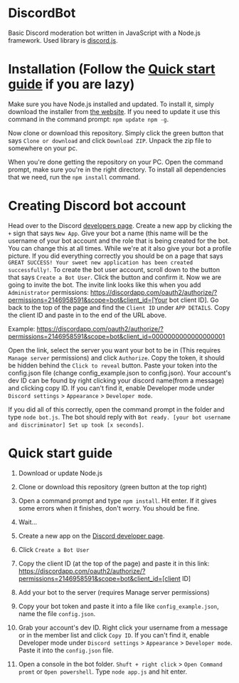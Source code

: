 # DiscordBot
Basic Discord moderation bot written in JavaScript with a Node.js framework. Used library is [discord.js](https://discord.js.org/#/).

# Installation (Follow the [Quick start guide](https://github.com/Savage1337/DiscordBot#quick-start-guide) if you are lazy) 

Make sure you have Node.js installed and updated. To install it, simply download the installer from [the website](https://nodejs.org/en/). If you need to update it use this command in the command prompt: `npm update npm -g`.

Now clone or download this repository. Simply click the green button that says `Clone or download` and click `Download ZIP`. Unpack the zip file to somewhere on your pc.

When you're done getting the repository on your PC. Open the command prompt, make sure you're in the right directory. To install all dependencies that we need, run the `npm install` command.

# Creating Discord bot account

Head over to the Discord [developers page](https://discordapp.com/developers/applications/me). Create a new app by clicking the `+` sign that says `New App`. Give your bot a name (this name will be the username of your bot account and the role that is being created for the bot. You can change this at all times. While we're at it also give your bot a profile picture. If you did everything correctly you should be on a page that says `GREAT SUCCESS! Your sweet new application has been created successfully!`. To create the bot user account, scroll down to the button that says `Create a Bot User`. Click the button and confirm it. Now we are going to invite the bot. The invite link looks like this when you add `Administrator` permissions: https://discordapp.com/oauth2/authorize/?permissions=2146958591&scope=bot&client_id=[Your bot client ID].
Go back to the top of the page and find the `Client ID` under `APP DETAILS`. Copy the client ID and paste in to the end of the URL above.

Example: https://discordapp.com/oauth2/authorize/?permissions=2146958591&scope=bot&client_id=0000000000000000001

Open the link, select the server you want your bot to be in (This requires `Manage server` permissions) and click `Authorize`. 
Copy the token, it should be hidden behind the `Click to reveal` button.
Paste your token into the config.json file (change config_example.json to config.json). 
Your account's dev ID can be found by right clicking your discord name(from a message) and clicking copy ID. If you can't find it, enable Developer mode under `Discord settings` > `Appearance` > `Developer mode`.

If you did all of this correctly, open the command prompt in the folder and type `node bot.js`. The bot should reply with `Bot ready. [your bot username and discriminator] Set up took [x seconds]`.


# Quick start guide

1. Download or update Node.js

2. Clone or download this repository (green button at the top right)

3. Open a command prompt and type `npm install`. Hit enter. If it gives some errors when it finishes, don't worry. You should be fine.

4. Wait...

5. Create a new app on the [Discord developer page](https://discordapp.com/developers/applications/me/).

6. Click `Create a Bot User`

7. Copy the client ID (at the top of the page) and paste it in this link: https://discordapp.com/oauth2/authorize/?permissions=2146958591&scope=bot&client_id=[client ID]

8. Add your bot to the server (requires Manage server permissions)

9. Copy your bot token and paste it into a file like `config_example.json`, name the file `config.json`.

10. Grab your account's dev ID. Right click your username from a message or in the member list and click `Copy ID`. If you can't find it, enable Developer mode under `Discord settings` > `Appearance` > `Developer mode`. Paste it into the `config.json` file.

11. Open a console in the bot folder. `Shuft + right click` > `Open Command promt` or `Open powershell`. Type `node app.js` and hit enter.
